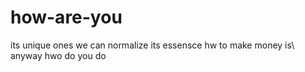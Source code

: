 # how-are-you
its unique ones 
we can normalize its essensce
hw to make money is\\\
anyway
hwo do you do 

